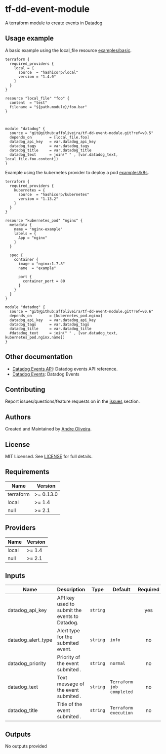 # tf-dd-event-module

A terraform module to create events in Datadog

## Usage example

A basic example using the local_file resource [examples/basic](https://github.com/affoliveira/tf-dd-event-module/tree/master/examples/basic).

```hcl
terraform {
  required_providers {
    local = {
      source  = "hashicorp/local"
      version = "1.4.0"
    }
  }
}

resource "local_file" "foo" {
  content  = "test"
  filename = "${path.module}/foo.bar"
}



module "datadog" {
  source = "git@github:affoliveira/tf-dd-event-module.git?ref=v0.5"
  depends_on 		= [local_file.foo]
  datadog_api_key 	= var.datadog_api_key
  datadog_tags 		= var.datadog_tags
  datadog_title   	= var.datadog_title
  datadog_text    	= join(" " , [var.datadog_text, local_file.foo.content])
}
```
Example using the kubernetes provider to deploy a pod [examples/k8s](https://github.com/affoliveira/tf-dd-event-module/tree/master/examples/k8s).

```hcl
terraform {
  required_providers {
    kubernetes = {
      source  = "hashicorp/kubernetes"
      version = "1.13.2"
    }
  }
}

resource "kubernetes_pod" "nginx" {
  metadata {
    name = "nginx-example"
    labels = {
      App = "nginx"
    }
  }

  spec {
    container {
      image = "nginx:1.7.8"
      name  = "example"

      port {
        container_port = 80
      }
    }
  }
}

module "datadog" {
  source = "git@github:affoliveira/tf-dd-event-module.git?ref=v0.6"
  depends_on 		= [kubernetes_pod.nginx]
  datadog_api_key 	= var.datadog_api_key
  datadog_tags 		= var.datadog_tags
  datadog_title   	= var.datadog_title
  #datadog_text    	= join(" " , [var.datadog_text, kubernetes_pod.nginx.name])
}
```

## Other documentation

* [Datadog Events API](https://docs.datadoghq.com/api/v1/events/): Datadog events API reference.
* [Datadog Events](https://docs.datadoghq.com/events/): Datadog Events


## Contributing

Report issues/questions/feature requests on in the [issues](https://github.com/affoliveira/tf-dd-event-module/issues/new) section.


## Authors

Created and Maintained by [Andre Oliveira](https://github.com/affoliveira).

## License

MIT Licensed. See [LICENSE](https://github.com/affoliveira/tf-dd-event-module/tree/master/LICENSE) for full details.

## Requirements

| Name | Version |
|------|---------|
| terraform | >= 0.13.0 |
| local | >= 1.4 |
| null | >= 2.1 |


## Providers

| Name | Version |
|------|---------|
| local | >= 1.4 |
| null | >= 2.1 |

## Inputs

| Name | Description | Type | Default | Required |
|------|-------------|------|---------|:--------:|
| datadog\_api\_key | API key used to submit the events to Datadog. | `string` |  | yes |
| datadog\_alert\_type | Alert type for the submited event. | `string` | `info` | no |
| datadog\_priority | Priority of the event submited . | `string` | `normal` | no |
| datadog\_text | Text message of the event submited . | `string` | `Terraform job completed` | no |
| datadog\_title | Title of the event submited . | `string` | `Terraform execution` | no |

## Outputs

No outputs provided
